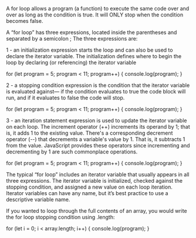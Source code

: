 
A for loop allows a program (a function) to execute the same code over and over as long as the condition is true.  It will ONLY stop when the condition becomes false.

A “for loop” has three expressions, located inside the parentheses and separated by a semicolon ;
The three expressions are:

1 - an initialization expression starts the loop and can also be used to declare the iterator variable.
The initialization defines where to begin the loop by declaring (or referencing) the iterator variable

for (let program = 5; program < 11; program++) {
  console.log(program);
}

2 - a stopping condition expression is the condition that the iterator variable is evaluated against— if the condition evaluates to true the code block will run, and if it evaluates to false the code will stop.

for (let program = 5; program < 11; program++) {
  console.log(program);
}

3 - an iteration statement expression is used to update the iterator variable on each loop.
The increment operator (++) increments its operand by 1; that is, it adds 1 to the existing value. There's a corresponding decrement operator (--) that decrements a variable's value by 1. That is, it subtracts 1 from the value. JavaScript provides these operators since incrementing and decrementing by 1 are such commonplace operations.

for (let program = 5; program < 11; program++) {
  console.log(program);
}

The typical “for loop” includes an iterator variable that usually appears in all three expressions. The iterator variable is initialized, checked against the stopping condition, and assigned a new value on each loop iteration. Iterator variables can have any name, but it’s best practice to use a descriptive variable name.

If you wanted to loop through the full contents of an array, you would write the for loop stopping condition using .length:

for (let i = 0; i < array.length; i++) {
  console.log(program);
}
